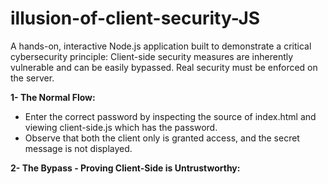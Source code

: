 # illusion-of-client-security-JS
A hands-on, interactive Node.js application built to demonstrate a critical cybersecurity principle: Client-side security measures are inherently vulnerable and can be easily bypassed. Real security must be enforced on the server.

**1- The Normal Flow:**
  - Enter the correct password by inspecting the source of index.html and viewing client-side.js which has the password.
  - Observe that both the client only is granted access, and the secret message is not displayed.

**2- The Bypass - Proving Client-Side is Untrustworthy:**
